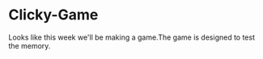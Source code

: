 # Clicky-Game	
 Looks like this week we'll be making a game.The game is designed to test the memory.

